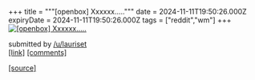 +++
title = """[openbox] Xxxxxx....."""
date = 2024-11-11T19:50:26.000Z
expiryDate = 2024-11-11T19:50:26.000Z
tags = ["reddit","wm"]
+++
[![[openbox] Xxxxxx.....](https://preview.redd.it/40s396c8tb0e1.png?width=640&crop=smart&auto=webp&s=89d55a973ca02bf04fb55dc1a4b8008be8367164 "[openbox] Xxxxxx.....")](https://www.reddit.com/r/unixporn/comments/1gp1aop/openbox_xxxxxx/)

submitted by [/u/lauriset](https://www.reddit.com/user/lauriset)  
[\[link\]](https://i.redd.it/40s396c8tb0e1.png) [\[comments\]](https://www.reddit.com/r/unixporn/comments/1gp1aop/openbox_xxxxxx/)

[[source]](https://www.reddit.com/r/unixporn/comments/1gp1aop/openbox_xxxxxx/)
